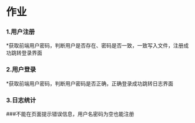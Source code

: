 
# 作业
### 1.用户注册
*获取前端用户密码，判断用户是否存在、密码是否一致，一致写入文件，注册成功跳转登录界面

### 2.用户登录
*获取前端用户密码，判断用户密码是否正确，正确登录成功跳转日志界面

### 3.日志统计

###不能在页面提示错误信息，用户名密码为空也能注册
